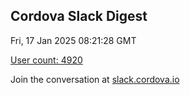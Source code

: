 ## Cordova Slack Digest
Fri, 17 Jan 2025 08:21:28 GMT

[User count: 4920](https://cordova.slack.com/)


Join the conversation at [slack.cordova.io](http://slack.cordova.io/)
